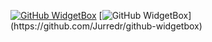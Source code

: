 [![GitHub WidgetBox](https://github-widgetbox.vercel.app/api/profile?username=PlayFlixo&data=followers,repositories,stars,commits)](https://github.com/Jurredr/github-widgetbox)
[![GitHub WidgetBox](https://github-widgetbox.vercel.app/api/skills?tools=git,vercel,heroku,)](https://github.com/Jurredr/github-widgetbox)
